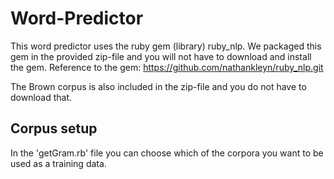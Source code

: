 Word-Predictor
==============
This word predictor uses the ruby gem (library) ruby_nlp. We packaged this gem in the provided zip-file and you will not have to download and install the gem. Reference to the gem: https://github.com/nathankleyn/ruby_nlp.git

The Brown corpus is also included in the zip-file and you do not have to download that.

## Corpus setup
In the 'getGram.rb' file you can choose which of the corpora you want to be used as a training data.
